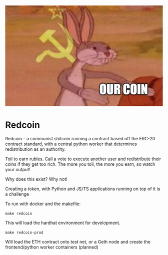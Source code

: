 ![comrade](https://github.com/bblease/redcoin/blob/master/memes/our_coin.png)

# Redcoin
Redcoin - a communist shitcoin running a contract based off the ERC-20 contract standard, with a central python worker that determines redistribution as an authority. 

Toil to earn rubles. Call a vote to execute another user and redistribute their coins if they get too rich. The more you toil, the more you earn, so watch your output!

Why does this exist? Why not!

Creating a token, with Python and JS/TS applications running on top of it is a challenge

To run with docker and the makefile: 

```
make redcoin
```
This will load the hardhat environment for development.

```
make redcoin-prod
```
Will load the ETH contract onto test net, or a Geth node and create the frontend/python worker containers (planned)
